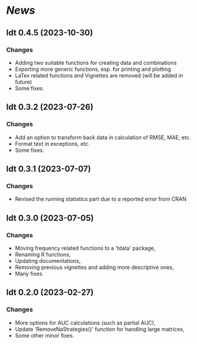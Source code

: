 # *News*

## ldt 0.4.5 (2023-10-30)

### Changes

* Adding two suitable functions for creating data and combinations
* Exporting more generic functions, esp. for printing and plotting
* LaTex related functions and Vignettes are removed (will be added in future)
* Some fixes.

## ldt 0.3.2 (2023-07-26)

### Changes

* Add an option to transform back data in calculation of RMSE, MAE, etc.
* Format text in exceptions, etc.
* Some fixes.

## ldt 0.3.1 (2023-07-07)

### Changes

* Revised the running statistics part due to a reported error from CRAN

## ldt 0.3.0 (2023-07-05)

### Changes

* Moving frequency related functions to a 'tdata' package,
* Renaming R functions,
* Updating documentations, 
* Removing previous vignettes and adding more descriptive ones,
* Many fixes.

## ldt 0.2.0 (2023-02-27)

### Changes

* More options for AUC calculations (such as partial AUC),
* Update 'RemoveNaStrategies()' function for handling large matrices,
* Some other minor fixes.

